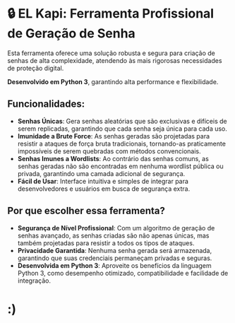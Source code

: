 # 🔒 EL Kapi: Ferramenta Profissional de Geração de Senha

Esta ferramenta oferece uma solução robusta e segura para criação de senhas de alta complexidade, atendendo às mais rigorosas necessidades de proteção digital. 

**Desenvolvido em Python 3**, garantindo alta performance e flexibilidade.

## Funcionalidades:

- **Senhas Únicas**: Gera senhas aleatórias que são exclusivas e difíceis de serem replicadas, garantindo que cada senha seja única para cada uso.
- **Imunidade a Brute Force**: As senhas geradas são projetadas para resistir a ataques de força bruta tradicionais, tornando-as praticamente impossíveis de serem quebradas com métodos convencionais.
- **Senhas Imunes a Wordlists**: Ao contrário das senhas comuns, as senhas geradas não são encontradas em nenhuma wordlist pública ou privada, garantindo uma camada adicional de segurança.
- **Fácil de Usar**: Interface intuitiva e simples de integrar para desenvolvedores e usuários em busca de segurança extra.

## Por que escolher essa ferramenta?

- **Segurança de Nível Profissional**: Com um algoritmo de geração de senhas avançado, as senhas criadas são não apenas únicas, mas também projetadas para resistir a todos os tipos de ataques.
- **Privacidade Garantida**: Nenhuma senha gerada será armazenada, garantindo que suas credenciais permaneçam privadas e seguras.
- **Desenvolvida em Python 3**: Aproveite os benefícios da linguagem Python 3, como desempenho otimizado, compatibilidade e facilidade de integração.


# :)
